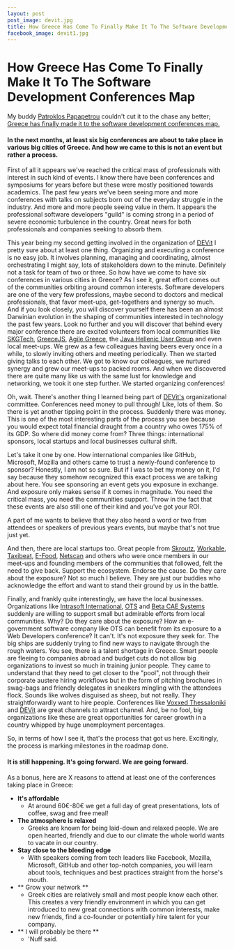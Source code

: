 ```yaml
---
layout: post
post_image: devit.jpg
title: How Greece Has Come To Finally Make It To The Software Development Conferences Map
facebook_image: devit1.jpg
---
```


# How Greece Has Come To Finally Make It To The Software Development Conferences Map

My buddy [Patroklos Papapetrou](@softwaregarden) couldn't cut it to the chase any better; [Greece has finally made it to the software development conferences map.](https://www.linkedin.com/pulse/greece-made-finally-software-development-conferences-patroklos)

#### In the next months, at least six big conferences are about to take place in various big cities of Greece. And how we came to this is not an event but rather a process.

First of all it appears we've reached the critical mass of professionals with interest in such kind of events. I know there have been conferences and symposiums for years before but these were mostly positioned towards academics. The past few years we've been seeing more and more conferences with talks on subjects born out of the everyday struggle in the industry. And more and more people seeing value in them. It appears the professional software developers "guild" is coming strong in a period of severe economic turbulence in the country. Great news for both professionals and companies seeking to absorb them.

This year being my second getting involved in the organization of [DEVit](http://devitconf.org) I pretty sure about at least one thing. Organizing and executing a conference is no easy job. It involves planning, managing and coordinating, almost orchestrating I might say, lots of stakeholders down to the minute. Definitely not a task for team of two or three. So how have we come to have six conferences in various cities in Greece? As I see it, great effort comes out of the communities orbiting around common interests. Software developers are one of the very few professions, maybe second to doctors and medical professionals, that favor meet-ups, get-togethers and synergy so much. And if you look closely, you will discover yourself there has been an almost Darwinian evolution in the shaping of communities interested in technology the past few years. Look no further and you will discover that behind every major conference there are excited volunteers from local communities like [SKGTech](http://skgtech.io), [GreeceJS](https://greecejs.org/), [Agile Greece](http://http://agilegreece.org/), the [Java Hellenic User Group](http://www.jhug.gr/) and even local meet-ups. We grew as a few colleagues having beers every once in a while, to slowly inviting others and meeting periodically. Then we started giving talks to each other. We got to know our colleagues, we nurtured synergy and grew our meet-ups to packed rooms. And when we discovered there are quite many like us with the same lust for knowledge and networking, we took it one step further. We started organizing conferences!

Oh, wait. There's another thing I learned being part of [DEVit's](http://devitconf.org) organizational committee. Conferences need money to pull through! Like, lots of them. So there is yet another tipping point in the process. Suddenly there was money. This is one of the most interesting parts of the process you see because you would expect total financial draught from a country who owes 175% of its GDP. So where did money come from? Three things: international sponsors, local startups and local businesses cultural shift.

Let's take it one by one. How international companies like GitHub, Microsoft, Mozilla and others came to trust a newly-found conference to sponsor? Honestly, I am not so sure. But if I was to bet my money on it, I'd say because they somehow recognized this exact process we are talking about here. You see sponsoring an event gets you exposure in exchange. And exposure only makes sense if it comes in magnitude. You need the critical mass, you need the communities support. Throw in the fact that these events are also still one of their kind and you've got your ROI.

A part of me wants to believe that they also heard a word or two from attendees or speakers of previous years events, but maybe that's not true just yet.

And then, there are local startups too. Great people from [Skroutz](http://www.skroutz.gr), [Workable](http://www.workable.com), [Taxibeat](http://www.taxibeat.com), [E-Food](http://www.e-food.gr), [Netscan](http://netscan.co) and others who were once members in our meet-ups and founding members of the communities that followed, felt the need to give back. Support the ecosystem. Endorse the cause. Do they care about the exposure? Not so much I believe. They are just our buddies who acknowledge the effort and want to stand their ground by us in the battle.

Finally, and frankly quite interestingly, we have the local businesses. Organizations like [Intrasoft International](http://www.intrasoft-intl.com/), [OTS](http://ots.gr/) and [Beta CAE Systems](http://www.beta-cae.com/) suddenly are willing to support small but admirable efforts from local communities. Why? Do they care about the exposure? How an e-government software company like OTS can benefit from its exposure to a Web Developers conference? It can't. It's not exposure they seek for. The big ships are suddenly trying to find new ways to navigate through the rough waters. You see, there is a talent shortage in Greece. Smart people are fleeing to companies abroad and budget cuts do not allow big organizations to invest so much in training junior people. They came to understand that they need to get closer to the "pool", not through their corporate austere hiring workflows but in the form of pitching brochures in swag-bags and friendly delegates in sneakers mingling with the attendees flock. Sounds like wolves disguised as sheep, but not really. They straightforwardly want to hire people. Conferences like [Voxxed Thessaloniki](https://voxxeddays.com/thessaloniki/) and [DEVit](http://devitconf.org) are great channels to attract channel. And, be no fool, big organizations like these are great opportunities for career growth in a country whipped by huge unemployment percentages.

So, in terms of how I see it, that's the process that got us here. Excitingly, the process is marking milestones in the roadmap done.

#### It is still happening. It's going forward. We are going forward.

As a bonus, here are X reasons to attend at least one of the conferences taking place in Greece:
- **It's affordable**
    - At around 60€-80€ we get a full day of great presentations, lots of coffee, swag and free meal!
- **The atmosphere is relaxed**
    - Greeks are known for being laid-down and relaxed people. We are open hearted, friendly and due to our climate the whole world wants to vacate in our country.
- **Stay close to the bleeding edge**
    - With speakers coming from tech leaders like Facebook, Mozilla, Microsoft, GitHub and other top-notch companies, you will learn about tools, techniques and best practices straight from the horse's mouth.
- ** Grow your network **
    - Greek cities are relatively small and most people know each other. This creates a very friendly environment in which you can get introduced to new great connections with common interests, make new friends, find a co-founder or potentially hire talent for your company.
- ** I will probably be there **
    - 'Nuff said.
